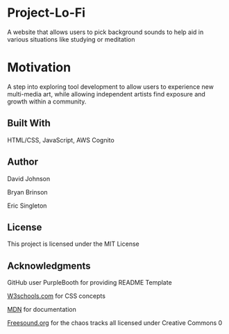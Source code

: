 # Project-Lo-Fi
A website that allows users to pick background sounds to help aid in various situations like studying or meditation

# Motivation
A step into exploring tool development to allow users to experience new multi-media art, while allowing independent artists find exposure and growth within a community. 

## Built With
HTML/CSS, JavaScript, AWS Cognito

## Author
David Johnson

Bryan Brinson

Eric Singleton 

## License
This project is licensed under the MIT License

## Acknowledgments
GitHub user PurpleBooth for providing README Template

[W3schools.com](https://www.w3schools.com/) for CSS concepts

[MDN](https://developer.mozilla.org/en-US/) for documentation

[Freesound.org](https://www.freesound.org/) for the chaos tracks all licensed under Creative Commons 0


